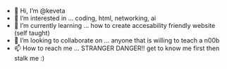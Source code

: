 - 👋 Hi, I’m @keveta
- 👀 I’m interested in ... coding, html, networking, ai
- 🌱 I’m currently learning ... how to create accesability friendly website (self taught)
- 💞️ I’m looking to collaborate on ... anyone that is willing to teach a n00b
- 📫 How to reach me ... STRANGER DANGER!! get to know me first then stalk me :)

<!---
keveta/keveta is a ✨ special ✨ repository because its `README.md` (this file) appears on your GitHub profile.
You can click the Preview link to take a look at your changes.
--->
